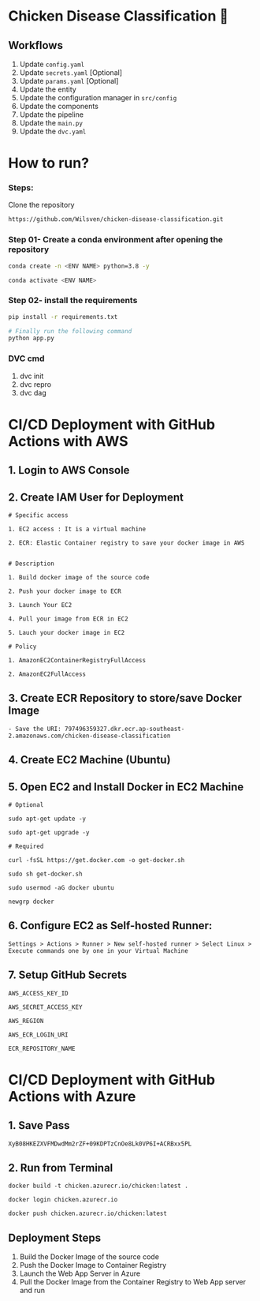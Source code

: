 # Chicken Disease Classification 🐓

## Workflows

1. Update `config.yaml`
2. Update `secrets.yaml` [Optional]
3. Update `params.yaml` [Optional]
4. Update the entity
5. Update the configuration manager in `src/config`
6. Update the components
7. Update the pipeline
8. Update the `main.py`
9. Update the `dvc.yaml`

# How to run?

### Steps:

Clone the repository

```bash
https://github.com/Wilsven/chicken-disease-classification.git
```

### Step 01- Create a conda environment after opening the repository

```bash
conda create -n <ENV NAME> python=3.8 -y
```

```bash
conda activate <ENV NAME>
```

### Step 02- install the requirements

```bash
pip install -r requirements.txt
```

```bash
# Finally run the following command
python app.py
```

### DVC cmd

1. dvc init
2. dvc repro
3. dvc dag

# CI/CD Deployment with GitHub Actions with AWS

## 1. Login to AWS Console

## 2. Create IAM User for Deployment

    # Specific access

    1. EC2 access : It is a virtual machine

    2. ECR: Elastic Container registry to save your docker image in AWS


    # Description

    1. Build docker image of the source code

    2. Push your docker image to ECR

    3. Launch Your EC2

    4. Pull your image from ECR in EC2

    5. Lauch your docker image in EC2

    # Policy

    1. AmazonEC2ContainerRegistryFullAccess

    2. AmazonEC2FullAccess

## 3. Create ECR Repository to store/save Docker Image

    - Save the URI: 797496359327.dkr.ecr.ap-southeast-2.amazonaws.com/chicken-disease-classification

## 4. Create EC2 Machine (Ubuntu)

## 5. Open EC2 and Install Docker in EC2 Machine

    # Optional

    sudo apt-get update -y

    sudo apt-get upgrade -y

    # Required

    curl -fsSL https://get.docker.com -o get-docker.sh

    sudo sh get-docker.sh

    sudo usermod -aG docker ubuntu

    newgrp docker

## 6. Configure EC2 as Self-hosted Runner:

    Settings > Actions > Runner > New self-hosted runner > Select Linux > Execute commands one by one in your Virtual Machine

## 7. Setup GitHub Secrets

    AWS_ACCESS_KEY_ID

    AWS_SECRET_ACCESS_KEY

    AWS_REGION

    AWS_ECR_LOGIN_URI

    ECR_REPOSITORY_NAME

# CI/CD Deployment with GitHub Actions with Azure

## 1. Save Pass

    XyB08HKEZXVFMDwdMm2rZF+09KDPTzCnOe8Lk0VP6I+ACRBxx5PL

## 2. Run from Terminal

    docker build -t chicken.azurecr.io/chicken:latest .
    
    docker login chicken.azurecr.io
    
    docker push chicken.azurecr.io/chicken:latest

## Deployment Steps

1. Build the Docker Image of the source code
2. Push the Docker Image to Container Registry
3. Launch the Web App Server in Azure
4. Pull the Docker Image from the Container Registry to Web App server and run
